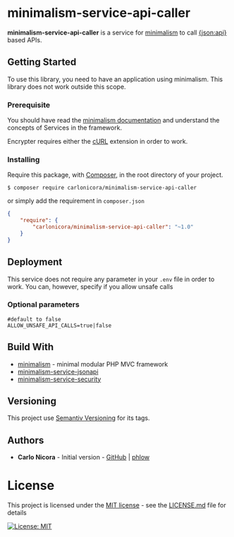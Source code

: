 # minimalism-service-api-caller

**minimalism-service-api-caller** is a service for [minimalism](https://github.com/carlonicora/minimalism) to call
[{json:api}](https://jsonapi.org) based APIs.

## Getting Started

To use this library, you need to have an application using minimalism. This library does not work outside this scope.

### Prerequisite

You should have read the [minimalism documentation](https://github.com/carlonicora/minimalism/readme.md) and understand
the concepts of Services in the framework.

Encrypter requires either the [cURL](https://www.php.net/manual/en/book.curl.php) extension in order to work.

### Installing

Require this package, with [Composer](https://getcomposer.org/), in the root directory of your project.

```
$ composer require carlonicora/minimalism-service-api-caller
```

or simply add the requirement in `composer.json`

```json
{
    "require": {
        "carlonicora/minimalism-service-api-caller": "~1.0"
    }
}
```

## Deployment

This service does not require any parameter in your `.env` file in order to work. You can, however, specify if you allow
unsafe calls

### Optional parameters

```dotenv
#default to false
ALLOW_UNSAFE_API_CALLS=true|false
```

## Build With

* [minimalism](https://github.com/carlonicora/minimalism) - minimal modular PHP MVC framework
* [minimalism-service-jsonapi](https://github.com/carlonicora/minimalism-service-jsonapi)
* [minimalism-service-security](https://github.com/carlonicora/minimalism-service-security)

## Versioning

This project use [Semantiv Versioning](https://semver.org/) for its tags.

## Authors

* **Carlo Nicora** - Initial version - [GitHub](https://github.com/carlonicora) |
[phlow](https://phlow.com/@carlo)

# License

This project is licensed under the [MIT license](https://opensource.org/licenses/MIT) - see the
[LICENSE.md](LICENSE.md) file for details 

[![License: MIT](https://img.shields.io/badge/License-MIT-yellow.svg)](https://opensource.org/licenses/MIT)